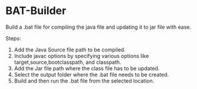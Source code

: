 # BAT-Builder
Build a .bat file for compiling the java file and updating it to jar file with ease.

Steps:

  1. Add the Java Source file path to be compiled.
  2. Include javac options by specifying various options like target,source,bootclasspath, and classpath.
  3. Add the Jar file path where the class file has to be updated.
  4. Select the output folder where the .bat file needs to be created.
  5. Build and then run the .bat file from the selected location.
